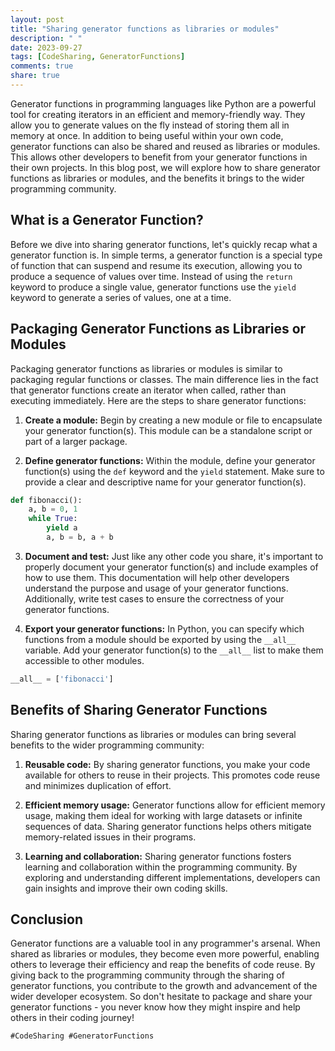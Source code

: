 ```yaml
---
layout: post
title: "Sharing generator functions as libraries or modules"
description: " "
date: 2023-09-27
tags: [CodeSharing, GeneratorFunctions]
comments: true
share: true
---
```


Generator functions in programming languages like Python are a powerful tool for creating iterators in an efficient and memory-friendly way. They allow you to generate values on the fly instead of storing them all in memory at once. In addition to being useful within your own code, generator functions can also be shared and reused as libraries or modules. This allows other developers to benefit from your generator functions in their own projects. In this blog post, we will explore how to share generator functions as libraries or modules, and the benefits it brings to the wider programming community.

## What is a Generator Function?

Before we dive into sharing generator functions, let's quickly recap what a generator function is. In simple terms, a generator function is a special type of function that can suspend and resume its execution, allowing you to produce a sequence of values over time. Instead of using the `return` keyword to produce a single value, generator functions use the `yield` keyword to generate a series of values, one at a time.

## Packaging Generator Functions as Libraries or Modules

Packaging generator functions as libraries or modules is similar to packaging regular functions or classes. The main difference lies in the fact that generator functions create an iterator when called, rather than executing immediately. Here are the steps to share generator functions:

1. **Create a module:** Begin by creating a new module or file to encapsulate your generator function(s). This module can be a standalone script or part of a larger package.

2. **Define generator functions:** Within the module, define your generator function(s) using the `def` keyword and the `yield` statement. Make sure to provide a clear and descriptive name for your generator function(s).

```python
def fibonacci():
    a, b = 0, 1
    while True:
        yield a
        a, b = b, a + b
```

3. **Document and test:** Just like any other code you share, it's important to properly document your generator function(s) and include examples of how to use them. This documentation will help other developers understand the purpose and usage of your generator functions. Additionally, write test cases to ensure the correctness of your generator functions.

4. **Export your generator functions:** In Python, you can specify which functions from a module should be exported by using the `__all__` variable. Add your generator function(s) to the `__all__` list to make them accessible to other modules.

```python
__all__ = ['fibonacci']
```

## Benefits of Sharing Generator Functions

Sharing generator functions as libraries or modules can bring several benefits to the wider programming community:

1. **Reusable code:** By sharing generator functions, you make your code available for others to reuse in their projects. This promotes code reuse and minimizes duplication of effort.

2. **Efficient memory usage:** Generator functions allow for efficient memory usage, making them ideal for working with large datasets or infinite sequences of data. Sharing generator functions helps others mitigate memory-related issues in their programs.

3. **Learning and collaboration:** Sharing generator functions fosters learning and collaboration within the programming community. By exploring and understanding different implementations, developers can gain insights and improve their own coding skills.

## Conclusion

Generator functions are a valuable tool in any programmer's arsenal. When shared as libraries or modules, they become even more powerful, enabling others to leverage their efficiency and reap the benefits of code reuse. By giving back to the programming community through the sharing of generator functions, you contribute to the growth and advancement of the wider developer ecosystem. So don't hesitate to package and share your generator functions - you never know how they might inspire and help others in their coding journey!

`#CodeSharing #GeneratorFunctions`